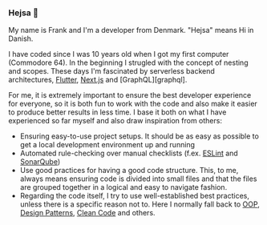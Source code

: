 ### Hejsa 👋

My name is Frank and I'm a developer from Denmark. "Hejsa" means Hi in Danish.

I have coded since I was 10 years old when I got my first computer (Commodore 64). In the beginning I strugled with the concept of nesting and scopes. These days I'm fascinated by serverless backend architectures, [Flutter][flutter], [Next.js][nextjs] and [GraphQL][graphql].

For me, it is extremely important to ensure the best developer experience for everyone, so it is both fun to work with the code and also make it easier to produce better results in less time. I base it both on what I have experienced so far myself and also draw inspiration from others:

* Ensuring easy-to-use project setups. It should be as easy as possible to get a local development environment up and running
* Automated rule-checking over manual checklists (f.ex. [ESLint][eslint] and [SonarQube][sonarqube]) 
* Use good practices for having a good code structure. This, to me, always means ensuring code is divided into small files and that the files are grouped together in a logical and easy to navigate fashion.
* Regarding the code itself, I try to use well-established best practices, unless there is a specific reason not to. Here I normally fall back to [OOP][oop], [Design Patterns][designpatterns], [Clean Code][cleancode] and others.


[flutter]: https://flutter.dev
[nextjs]: https://nextjs.org
[eslint]: https://eslint.org/
[sonarqube]: https://www.sonarqube.org/
[oop]: https://en.wikipedia.org/wiki/Object-oriented_programming
[designpatterns]: https://refactoring.guru/design-patterns
[cleancode]: https://www.amazon.com/Clean-Code-Handbook-Software-Craftsmanship/dp/0132350882
